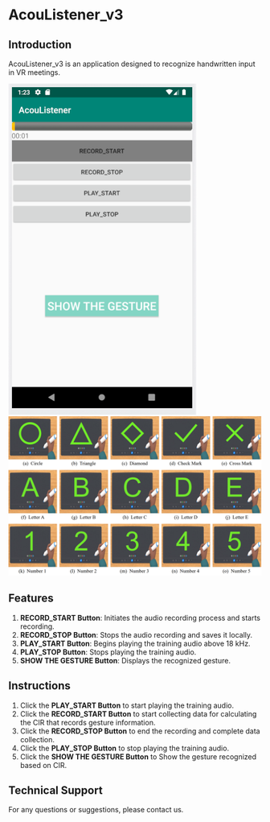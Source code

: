 # AcouListener_v3

## Introduction
AcouListener_v3 is an application designed to recognize handwritten input in VR meetings.

![shotscreen](image1.png)
![handwriting](image2.png)

## Features
1. **RECORD_START Button**: Initiates the audio recording process and starts recording.
2. **RECORD_STOP Button**: Stops the audio recording and saves it locally.
3. **PLAY_START Button**: Begins playing the training audio above 18 kHz.
4. **PLAY_STOP Button**: Stops playing the training audio.
5. **SHOW THE GESTURE Button**: Displays the recognized gesture.

## Instructions
1. Click the **PLAY_START Button** to start playing the training audio.
2. Click the **RECORD_START Button** to start collecting data for calculating the CIR that records gesture information.
3. Click the **RECORD_STOP Button** to end the recording and complete data collection.
4. Click the **PLAY_STOP Button** to stop playing the training audio.
5. Click the **SHOW THE GESTURE Button** to Show the gesture recognized based on CIR.

## Technical Support
For any questions or suggestions, please contact us.
